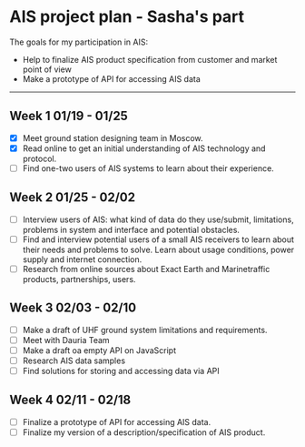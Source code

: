 # AIS project plan - Sasha's part

The goals for my participation in AIS:

- Help to finalize AIS product specification from customer and market point of view
- Make a prototype of API for accessing AIS data

----------------------

## Week 1 01/19 - 01/25

- [x] Meet ground station designing team in Moscow.
- [x] Read online to get an initial understanding of AIS technology and protocol.
- [ ] Find one-two users of AIS systems to learn about their experience.

## Week 2 01/25 - 02/02

- [ ] Interview users of AIS: what kind of data do they use/submit, limitations, problems in system and interface and potential obstacles.
- [ ] Find and interview potential users of a small AIS receivers to learn about their needs and problems to solve. Learn about usage conditions, power supply and internet connection.
- [ ] Research from online sources about Exact Earth and Marinetraffic products, partnerships, users.

## Week 3 02/03 - 02/10

- [ ] Make a draft of UHF ground system limitations and requirements. 
- [ ] Meet with Dauria Team
- [ ] Make a draft oа empty API on JavaScript
- [ ] Research AIS data samples
- [ ] Find solutions for storing and accessing data via API

## Week 4 02/11 - 02/18

- [ ] Finalize a prototype of API for accessing AIS data.
- [ ] Finalize my version of a description/specification of AIS product.

